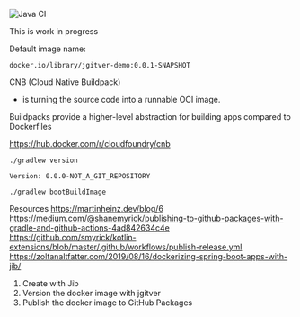 ![Java CI](https://github.com/altfatterz/jgitver-demo/workflows/Java%20CI/badge.svg)

This is work in progress

Default image name:

```
docker.io/library/jgitver-demo:0.0.1-SNAPSHOT
```

CNB (Cloud Native Buildpack)
- is turning the source code into a runnable OCI image.

Buildpacks provide a higher-level abstraction for building apps compared to Dockerfiles

https://hub.docker.com/r/cloudfoundry/cnb


```
./gradlew version
```

```
Version: 0.0.0-NOT_A_GIT_REPOSITORY
```


```
./gradlew bootBuildImage
```

Resources
https://martinheinz.dev/blog/6
https://medium.com/@shanemyrick/publishing-to-github-packages-with-gradle-and-github-actions-4ad842634c4e
https://github.com/smyrick/kotlin-extensions/blob/master/.github/workflows/publish-release.yml
https://zoltanaltfatter.com/2019/08/16/dockerizing-spring-boot-apps-with-jib/

1. Create with Jib
2. Version the docker image with jgitver
3. Publish the docker image to GitHub Packages
